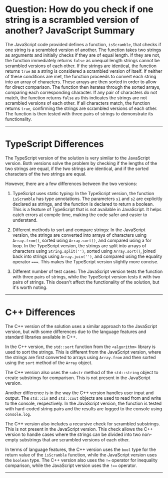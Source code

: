 # Question: How do you check if one string is a scrambled version of another? JavaScript Summary

The JavaScript code provided defines a function, `isScramble`, that checks if one string is a scrambled version of another. The function takes two strings as arguments and initially checks if they are of equal length. If they are not, the function immediately returns `false` as unequal length strings cannot be scrambled versions of each other. If the strings are identical, the function returns `true` as a string is considered a scrambled version of itself. If neither of these conditions are met, the function proceeds to convert each string into an array of characters. These arrays are then sorted in order to allow for direct comparison. The function then iterates through the sorted arrays, comparing each corresponding character. If any pair of characters do not match, the function returns `false` as this indicates the strings are not scrambled versions of each other. If all characters match, the function returns `true`, confirming the strings are scrambled versions of each other. The function is then tested with three pairs of strings to demonstrate its functionality.

---

# TypeScript Differences

The TypeScript version of the solution is very similar to the JavaScript version. Both versions solve the problem by checking if the lengths of the two strings are equal, if the two strings are identical, and if the sorted characters of the two strings are equal. 

However, there are a few differences between the two versions:

1. TypeScript uses static typing: In the TypeScript version, the function `isScramble` has type annotations. The parameters `s1` and `s2` are explicitly declared as strings, and the function is declared to return a boolean. This is a feature of TypeScript that is not available in JavaScript. It helps catch errors at compile time, making the code safer and easier to understand.

2. Different methods to sort and compare strings: In the JavaScript version, the strings are converted into arrays of characters using `Array.from()`, sorted using `Array.sort()`, and compared using a for loop. In the TypeScript version, the strings are split into arrays of characters using `String.split('')`, sorted using `Array.sort()`, joined back into strings using `Array.join('')`, and compared using the equality operator `===`. This makes the TypeScript version slightly more concise.

3. Different number of test cases: The JavaScript version tests the function with three pairs of strings, while the TypeScript version tests it with two pairs of strings. This doesn't affect the functionality of the solution, but it's worth noting.

---

# C++ Differences

The C++ version of the solution uses a similar approach to the JavaScript version, but with some differences due to the language features and standard libraries available in C++.

In the C++ version, the `std::sort` function from the `<algorithm>` library is used to sort the strings. This is different from the JavaScript version, where the strings are first converted to arrays using `Array.from` and then sorted using the `sort` method of the `Array` object.

The C++ version also uses the `substr` method of the `std::string` object to create substrings for comparison. This is not present in the JavaScript version.

Another difference is in the way the C++ version handles user input and output. The `std::cin` and `std::cout` objects are used to read from and write to the console, respectively. In the JavaScript version, the function is tested with hard-coded string pairs and the results are logged to the console using `console.log`.

The C++ version also includes a recursive check for scrambled substrings. This is not present in the JavaScript version. This check allows the C++ version to handle cases where the strings can be divided into two non-empty substrings that are scrambled versions of each other.

In terms of language features, the C++ version uses the `bool` type for the return value of the `isScramble` function, while the JavaScript version uses the `boolean` type. The C++ version also uses the `!=` operator for inequality comparison, while the JavaScript version uses the `!==` operator.

---
